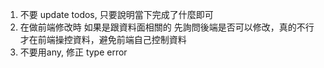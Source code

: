 1. 不要 update todos, 只要說明當下完成了什麼即可
2. 在做前端修改時 如果是跟資料面相關的 先詢問後端是否可以修改，真的不行才在前端操控資料，避免前端自己控制資料
3. 不要用any, 修正 type error

